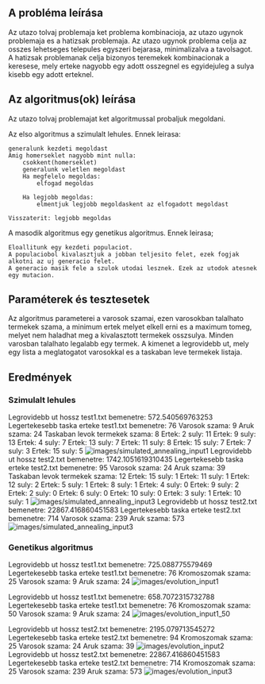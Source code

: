 ## A probléma leírása
 
Az utazo tolvaj problemaja ket problema kombinacioja, az utazo ugynok problemaja es a hatizsak problemaja.
Az utazo ugynok problema celja az osszes lehetseges telepules egyszeri bejarasa, minimalizalva a tavolsagot.
A hatizsak problemanak celja bizonyos teremekek kombinacionak a keresese, mely erteke nagyobb egy adott osszegnel es egyidejuleg a sulya kisebb egy adott erteknel.
 
## Az algoritmus(ok) leírása
 
Az utazo tolvaj problemajat ket algoritmussal probaljuk megoldani.

Az elso algoritmus a szimulalt lehules.
Ennek leirasa:

    generalunk kezdeti megoldast
    Amig homerseklet nagyobb mint nulla:
        csokkent(homerseklet)
        generalunk veletlen megoldast
        Ha megfelelo megoldas:
            elfogad megoldas

        Ha legjobb megoldas:
            elmentjuk legjobb megoldaskent az elfogadott megoldast

    Visszaterit: legjobb megoldas

A masodik algoritmus egy genetikus algoritmus.
Ennek leirasa;
    
    Eloallitunk egy kezdeti populaciot.
    A populaciobol kivalasztjuk a jobban teljesito felet, ezek fogjak alkotni az uj generacio felet.
    A generacio masik fele a szulok utodai lesznek. Ezek az utodok atesnek egy mutacion.

 
## Paraméterek és tesztesetek
 
Az algoritmus parameterei a varosok szamai, ezen varosokban talalhato termekek szama, a minimum ertek melyet elkell erni es a maximum tomeg, melyet nem haladhat meg a kivalasztott termekek osszsulya. 
Minden varosban talalhato legalabb egy termek.
A kimenet a legrovidebb ut, mely egy lista a meglatogatot varosokkal es a taskaban leve termekek listaja.

## Eredmények

### Szimulalt lehules

Legrovidebb ut hossz test1.txt bemenetre: 572.540569763253
Legertekesebb taska erteke test1.txt bemenetre: 76
Varosok szama: 9
Aruk szama: 24
Taskaban levok termekek szama: 8
Ertek: 2 suly: 11
Ertek: 9 suly: 13
Ertek: 4 suly: 7
Ertek: 13 suly: 7
Ertek: 11 suly: 8
Ertek: 15 suly: 7
Ertek: 7 suly: 3
Ertek: 15 suly: 5
![images/simulated_annealing_input1](simulated_annealing_input1.png)
Legrovidebb ut hossz test2.txt bemenetre: 1742.1051619310435
Legertekesebb taska erteke test2.txt bemenetre: 95
Varosok szama: 24
Aruk szama: 39
Taskaban levok termekek szama: 12
Ertek: 15 suly: 1
Ertek: 11 suly: 1
Ertek: 12 suly: 2
Ertek: 5 suly: 1
Ertek: 8 suly: 1
Ertek: 4 suly: 0
Ertek: 9 suly: 2
Ertek: 2 suly: 0
Ertek: 6 suly: 0
Ertek: 10 suly: 0
Ertek: 3 suly: 1
Ertek: 10 suly: 1
![images/simulated_annealing_input3](simulated_annealing_input2.png)
Legrovidebb ut hossz test2.txt bemenetre: 22867.416860451583
Legertekesebb taska erteke test2.txt bemenetre: 714
Varosok szama: 239
Aruk szama: 573
![images/simulated_annealing_input3](simulated_annealing_input3.png)

### Genetikus algoritmus

Legrovidebb ut hossz test1.txt bemenetre: 725.088775579469
Legertekesebb taska erteke test1.txt bemenetre: 76
Kromoszomak szama: 25
Varosok szama: 9
Aruk szama: 24
![images/evolution_input1](evolution_input1.png)

Legrovidebb ut hossz test1.txt bemenetre: 658.7072315732788
Legertekesebb taska erteke test1.txt bemenetre: 76
Kromoszomak szama: 50
Varosok szama: 9
Aruk szama: 24
![images/evolution_input1_50](evolution_input1_50.png)

Legrovidebb ut hossz test2.txt bemenetre: 2195.079713545272
Legertekesebb taska erteke test2.txt bemenetre: 94
Kromoszomak szama: 25
Varosok szama: 24
Aruk szama: 39
![images/evolution_input2](evolution_input2.png)
Legrovidebb ut hossz test2.txt bemenetre: 22867.416860451583
Legertekesebb taska erteke test2.txt bemenetre: 714
Kromoszomak szama: 25
Varosok szama: 239
Aruk szama: 573
![images/evolution_input3](evolution_input3.png)
